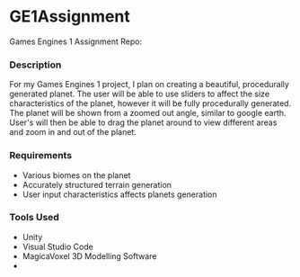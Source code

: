 # GE1Assignment
Games Engines 1 Assignment Repo:

### Description
For my Games Engines 1 project, I plan on creating a beautiful, procedurally generated planet. The user will be able to use sliders to affect the size characteristics of the planet, however it will be fully procedurally generated. The planet will be shown from a zoomed out angle, similar to google earth. User's will then be able to drag the planet around to view different areas and zoom in and out of the planet. 

### Requirements
- Various biomes on the planet
- Accurately structured terrain generation
- User input characteristics affects planets generation

### Tools Used
- Unity
- Visual Studio Code
- MagicaVoxel 3D Modelling Software
- 
